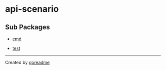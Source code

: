 # api-scenario

## Sub Packages

* [cmd](./cmd)

* [test](./test)


---

Created by [goreadme](https://github.com/apps/goreadme)
